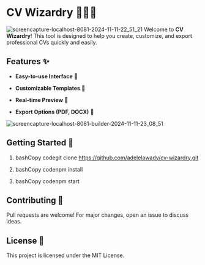 CV Wizardry 🧙‍♂️📄
===================
![screencapture-localhost-8081-2024-11-11-22_51_21](https://github.com/user-attachments/assets/50ce23cf-c1f2-48f9-b29d-bac7e63b9cf3)
Welcome to **CV Wizardry**! This tool is designed to help you create, customize, and export professional CVs quickly and easily.

Features ✨
----------

*   **Easy-to-use Interface** 🌟
    
*   **Customizable Templates** 🎨
    
*   **Real-time Preview** 👀
    
*   **Export Options (PDF, DOCX)** 📂
    
![screencapture-localhost-8081-builder-2024-11-11-23_08_51](https://github.com/user-attachments/assets/09714d32-bad8-4a55-9bee-61bbc6328bf1)

Getting Started 🚀
------------------

1.  bashCopy codegit clone https://github.com/adelelawady/cv-wizardry.git
    
2.  bashCopy codenpm install
    
3.  bashCopy codenpm start
    

Contributing 🤝
---------------

Pull requests are welcome! For major changes, open an issue to discuss ideas.

License 📜
----------

This project is licensed under the MIT License.
